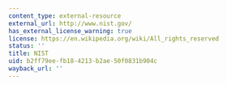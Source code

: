 ```yaml
---
content_type: external-resource
external_url: http://www.nist.gov/
has_external_license_warning: true
license: https://en.wikipedia.org/wiki/All_rights_reserved
status: ''
title: NIST
uid: b2ff79ee-fb18-4213-b2ae-50f0831b904c
wayback_url: ''
---
```

